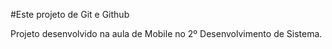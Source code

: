 #Este projeto de Git e Github

Projeto desenvolvido na aula de Mobile no 2º Desenvolvimento de Sistema.